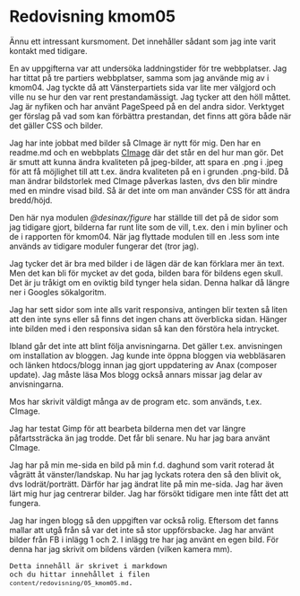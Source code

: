 ---
---
Redovisning kmom05
=========================

Ännu ett intressant kursmoment. Det innehåller sådant som jag inte varit kontakt med tidigare.

En av uppgifterna var att undersöka laddningstider för tre webbplatser. Jag har tittat på tre partiers webbplatser, samma som jag använde mig av i kmom04. Jag tyckte då att Vänsterpartiets sida var lite mer välgjord och ville nu se hur den var rent prestandamässigt. Jag tycker att den höll måttet. Jag är nyfiken och har använt PageSpeed på en del andra sidor. Verktyget ger förslag på vad som kan förbättra prestandan, det finns att göra både när det gäller CSS och bilder.

Jag har inte jobbat med bilder så CImage är nytt för mig. Den har en readme.md och en webbplats [CImage](https://cimage.se/) där det står en del hur man gör. Det är smutt att kunna ändra kvaliteten på jpeg-bilder, att spara en .png i .jpeg för att få möjlighet till att t.ex. ändra kvaliteten på en i grunden .png-bild. Då man ändrar bildstorlek med CImage påverkas lasten, dvs den blir mindre med en mindre visad bild. Så är det inte om man använder CSS för att ändra bredd/höjd.

Den här nya modulen *@desinax/figure* har ställde till det på de sidor som jag tidigare gjort, bilderna far runt lite som de vill, t.ex. den i min byliner och de i rapporten för kmom04. När jag flyttade modulen till en .less som inte används av tidigare moduler fungerar det (tror jag).

Jag tycker det är bra med bilder i de lägen där de kan förklara mer än text. Men det kan bli för mycket av det goda, bilden bara för bildens egen skull. Det är ju tråkigt om en oviktig bild tynger hela sidan. Denna halkar då längre ner i Googles sökalgoritm.

Jag har sett sidor som inte alls varit responsiva, antingen blir texten så liten att den inte syns eller så finns det ingen chans att överblicka sidan. Hänger inte bilden med i den responsiva sidan så kan den förstöra hela intrycket.

Ibland går det inte att blint följa anvisningarna. Det gäller t.ex. anvisningen om installation av bloggen. Jag kunde inte öppna bloggen via webbläsaren och länken htdocs/blogg innan jag gjort uppdatering av Anax (composer update). Jag måste läsa Mos blogg också annars missar jag delar av anvisningarna.

Mos har skrivit väldigt många av de program etc. som används, t.ex. CImage.

Jag har testat Gimp för att bearbeta bilderna men det var längre påfartssträcka än jag trodde. Det får bli senare. Nu har jag bara använt CImage.

Jag har på min me-sida en bild på min f.d. daghund som varit roterad åt vågrätt åt vänster/landskap. Nu har jag lyckats rotera den så den blivit ok, dvs lodrät/porträtt. Därför har jag ändrat lite på min me-sida. Jag har även lärt mig hur jag centrerar bilder. Jag har försökt tidigare men inte fått det att fungera.

Jag har ingen blogg så den uppgiften var också rolig. Eftersom det fanns mallar att utgå från så var det inte så stor uppförsbacke. Jag har använt bilder från FB i inlägg 1 och 2. I inlägg tre har jag använt en egen bild. För denna har jag skrivit om bildens värden (vilken kamera mm).

<code style="font-size: small;">Detta innehåll är skrivet i markdown och du hittar innehållet i filen `content/redovisning/05_kmom05.md`.</code>

